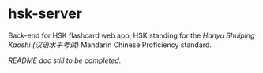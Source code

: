 # hsk-server
Back-end for HSK flashcard web app, HSK standing for the *Hanyu Shuiping Kaoshi (汉语水平考试)* Mandarin Chinese Proficiency standard. 

*README doc still to be completed.*